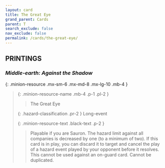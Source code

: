 ```yaml
---
layout: card
title: The Great Eye
grand_parent: Cards
parent: T
search_exclude: false
nav_exclude: false
permalink: /cards/the-great-eye/
---
```


## PRINTINGS


### _Middle-earth: Against the Shadow_

{: .minion-resource .mx-sm-6 .mx-md-8 .mx-lg-10 .mb-4 }
> {: .minion-resource-name .mb-4 .p-1 .pl-2 }
> > <div class="hazard-mp"></div>
> > <div class="card-name">The Great Eye</div>
>
> {: .hazard-classification .pr-2 }
> Long-event
>
> {: .minion-resource-text .black-text .p-2 }
> > Playable if you are Sauron. The hazard limit against all companies is decreased by one (to a minimum of two). If this card is in play, you can discard it to target and cancel the play of a hazard event played by your opponent before it resolves. This cannot be used against an on-guard card. Cannot be duplicated. 
> 
